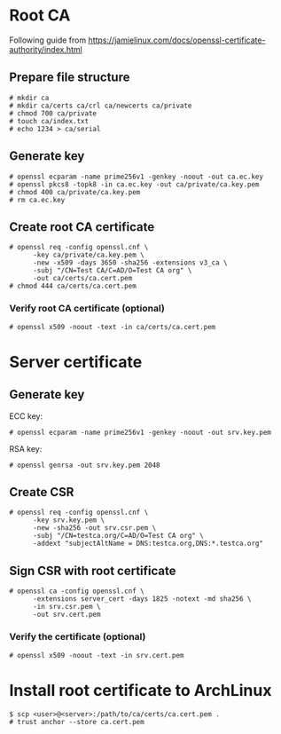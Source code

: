 # Root CA

Following guide from https://jamielinux.com/docs/openssl-certificate-authority/index.html

## Prepare file structure

```console 
# mkdir ca
# mkdir ca/certs ca/crl ca/newcerts ca/private
# chmod 700 ca/private
# touch ca/index.txt
# echo 1234 > ca/serial
```

## Generate key

```console
# openssl ecparam -name prime256v1 -genkey -noout -out ca.ec.key
# openssl pkcs8 -topk8 -in ca.ec.key -out ca/private/ca.key.pem
# chmod 400 ca/private/ca.key.pem
# rm ca.ec.key
```

## Create root CA certificate

```console
# openssl req -config openssl.cnf \
      -key ca/private/ca.key.pem \
      -new -x509 -days 3650 -sha256 -extensions v3_ca \
      -subj "/CN=Test CA/C=AD/O=Test CA org" \
      -out ca/certs/ca.cert.pem
# chmod 444 ca/certs/ca.cert.pem
```

### Verify root CA certificate (optional)

```console
# openssl x509 -noout -text -in ca/certs/ca.cert.pem
```

# Server certificate

## Generate key

ECC key:

```console
# openssl ecparam -name prime256v1 -genkey -noout -out srv.key.pem
```

RSA key:

```console
# openssl genrsa -out srv.key.pem 2048
```

## Create CSR

```console
# openssl req -config openssl.cnf \
      -key srv.key.pem \
      -new -sha256 -out srv.csr.pem \
      -subj "/CN=testca.org/C=AD/O=Test CA org" \
      -addext "subjectAltName = DNS:testca.org,DNS:*.testca.org"
```

## Sign CSR with root certificate

```console
# openssl ca -config openssl.cnf \
      -extensions server_cert -days 1825 -notext -md sha256 \
      -in srv.csr.pem \
      -out srv.cert.pem
```

### Verify the certificate (optional)

```console
# openssl x509 -noout -text -in srv.cert.pem
```

# Install root certificate to ArchLinux

```console
$ scp <user>@<server>:/path/to/ca/certs/ca.cert.pem .
# trust anchor --store ca.cert.pem
```
